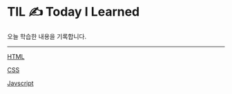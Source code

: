 # TIL ✍️ Today I Learned 
 
오늘 학습한 내용을 기록합니다.

---
[HTML](https://github.com/zeromountain/TIL/tree/main/FrontEnd/HTML)

[CSS](https://github.com/zeromountain/TIL/tree/main/FrontEnd/CSS)

[Javscript](https://github.com/zeromountain/TIL/tree/main/Jvascript)
